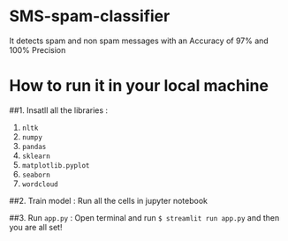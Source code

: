 # SMS-spam-classifier
It detects spam and non spam messages with an Accuracy of 97% and 100% Precision

# How to run it in your local machine

##1. Insatll all the libraries :
   1. `nltk` 
   2. `numpy`
   3. `pandas`
   4. `sklearn`
   5. `matplotlib.pyplot`
   6. `seaborn`
   7. `wordcloud` 
   
##2. Train model : 
  Run all the cells in jupyter notebook 
  
##3. Run `app.py` : 
   Open terminal and run `$ streamlit run app.py` and then you are all set!
   
   
   
   
   
 
